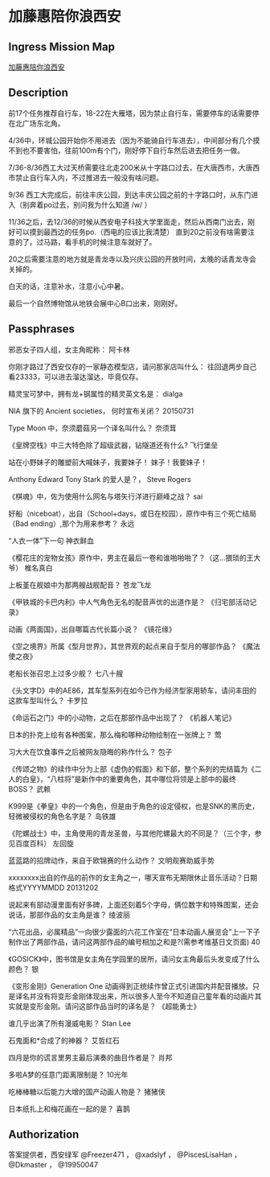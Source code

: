 # 加藤惠陪你浪西安

##  Ingress Mission Map

[加藤惠陪你浪西安](https://ingressmm.com/?find=%E5%8A%A0%E8%97%A4%E6%83%A0%E9%99%AA%E4%BD%A0%E6%B5%AA%E8%A5%BF%E5%AE%89 "Ingress Mission Map")

##  Description

前17个任务推荐自行车，18-22在大雁塔，因为禁止自行车，需要停车的话需要停在北广场东北角。

4/36中，环城公园开始你不用进去（因为不能骑自行车进去），中间部分有几个摸不到也不要害怕，往前100m有个门，刚好停下自行车然后进去把任务一做。

7/36-8/36西工大过天桥需要往北走200米从十字路口过去，在大唐西市，大唐西市禁止自行车入内，不过推进去一般没有啥问题。

9/36 西工大完成后，前往丰庆公园，到达丰庆公园之前的十字路口时，从东门进入（别奔着po过去，别问我为什么知道 /w/ ）

11/36之后，去12/36的时候从西安电子科技大学里面走，然后从西南门出去，刚好可以摸到最西边的任务po.（西电的应该比我清楚）
直到20之前没有啥需要注意的了。过马路，看手机的时候注意车就好了。

20之后需要注意的地方就是青龙寺以及兴庆公园的开放时间，太晚的话青龙寺会关掉的。

白天的话，注意补水，注意小心中暑。

最后一个自然博物馆从地铁会展中心B口出来，刚刚好。

##  Passphrases

邪恶女子四人组，女主角昵称：
阿卡林

你刚才路过了西安仅存的一家静态模型店，请问那家店叫什么：
往回退两步自己看23333，可以进去溜达溜达，毕竟仅存。

精灵宝可梦中，拥有龙+钢属性的精灵英文名是：
dialga

NIA 旗下的 Ancient societies， 何时宣布关闭？
20150731

Type Moon 中，奈须蘑菇另一个译名叫什么？
奈须茸 

《皇牌空栈》中三大特色除了超级武器，钻隧道还有什么?
飞行堡垒

站在小野妹子的雕塑前大喊妹子，我要妹子！
妹子！我要妹子！

Anthony Edward Tony Stark 的爱人是？，
Steve Rogers

《棋魂》中，佐为使用什么网名与塔矢行洋进行巅峰之战？
sai

好船（niceboat），出自（School+days，或日在校园），原作中有三个死亡结局（Bad ending）,那个为用来参考？
永远

“人衣一体”下一句
神衣鲜血

《樱花庄的宠物女孩》原作中，男主在最后一卷和谁啪啪啪了？（这...猥琐的王大爷）
椎名真白

上板堇在舰娘中为那两艘战舰配音？
苍龙飞龙

《甲铁城的卡巴内利》中人气角色无名的配音声优的出道作是？
《归宅部活动记录》

动画《两面国》，出自哪篇古代长篇小说？
《镜花缘》

《空之境界》所属《型月世界》，其世界观的起点来自于型月的哪部作品？
《魔法使之夜》

老船长张召忠上过多少舰？
七八十艘

《头文字D》中的AE86，其车型系列在如今已作为经济型家用轿车，请问丰田的这款车型叫什么？
卡罗拉

《命运石之门》中的小动物，之后在那部作品中出现了？
《机器人笔记》

日本的扑克上绘有各种图案，那么梅和哪种动物绘制在一张牌上？
莺

习大大在饮食事件之后被网友隐晦的称作什么？
包子

《传颂之物》的续作中分为上部《虚伪的假面》和下部，整个系列的完结篇为《二人的白皇》，“八柱将”是新作中的重要角色，其中哪位将领是上部中的最终BOSS？
武赖

K999是《拳皇》中的一个角色，但是由于角色的设定侵权，也是SNK的黑历史，轻微被侵权的角色名字是？
岛铁雄

《陀螺战士》中，主角使用的青龙圣兽，与其他陀螺最大的不同是？（三个字，参见百度百科）
左回旋

蓝蓝路的招牌动作，来自于欧锦赛的什么动作？
文明观赛助威手势

xxxxxxxx出自的作品的前作的女主角之一，哪天宣布无期限休止音乐活动？日期格式YYYYMMDD
20131202

说起来有部动漫里面有好多碑，上面还刻着5个字母，俩位数字和特殊图案，还会说话，那部作品的女主角是谁？
绫波丽

“六花出品，必属精品”一向很少露面的六花工作室在“日本动画人展览会”上一下子制作出了两部作品，请问这两部作品的编号相加之和是?(需参考维基日文页面)
40

《GOSICK》中，图书馆是女主角在学园里的居所，请问女主角最后头发变成了什么颜色？
银

《变形金刚》Generation One 动画得到正统续作曾正式引进国内并配音播放。只是译名并没有将变形金刚体现出来，所以很多人至今不知道自己童年看的动画片其实就是变形金刚。请问这部作品当时的译名是？
《超能勇士》

谁几乎出演了所有漫威电影？ 
Stan Lee

石鬼面和*合成了的神器？
艾哲红石

四月是你的谎言里男主最后演奏的曲目作者是？
肖邦

多啦A梦的任意门距离限制是？
10光年

吃棒棒糖以后能力大增的国产动画人物是？
猪猪侠

日本纸扎上和梅花画在一起的是？
喜鹊

##  Authorization

答案提供者，西安绿军 @Freezer471 ， @xadslyf ， @PiscesLisaHan ， @Dkmaster ， @19950047 
